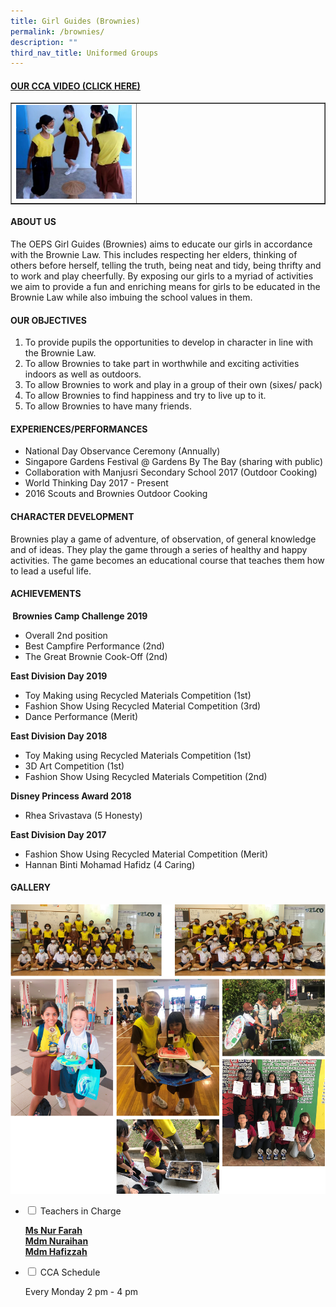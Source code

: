 ```yaml
---
title: Girl Guides (Brownies)
permalink: /brownies/
description: ""
third_nav_title: Uniformed Groups
---
```

<h4><strong><a title="Our CCA Video (Click here)" href="https://drive.google.com/file/d/1zxlOuJxkIsubhGn4vyUDnNuOv-POKWtY/view" target="_blank" rel="noopener">OUR CCA VIDEO (CLICK HERE)</a></strong></h4>
<table style="border-collapse: collapse; width: 100%;" border="1">
<tbody>
<tr>
<td style="width: 40%;"><a href="https://drive.google.com/file/d/1zxlOuJxkIsubhGn4vyUDnNuOv-POKWtY/view"><img src="/images/gg1.jpg"></a></td>
<td style="width: 60%;">&nbsp;</td>
</tr>
</tbody>
</table>
<h4><strong>ABOUT US</strong></h4>
<p>The OEPS Girl Guides (Brownies) aims to educate our girls in accordance with the Brownie Law. This includes respecting her elders, thinking of others before herself, telling the truth, being neat and tidy, being thrifty and to work and play cheerfully. By exposing our girls to a myriad of activities we aim to provide a fun and enriching means for girls to be educated in the Brownie Law while also imbuing the school values in them.</p>
<h4><strong>OUR OBJECTIVES</strong></h4>
<ol>
<li>To provide pupils the opportunities to develop in character in line with the Brownie Law.</li>
<li>To allow Brownies to take part in worthwhile and exciting activities indoors as well as outdoors.</li>
<li>To allow Brownies to work and play in a group of their own (sixes/ pack)</li>
<li>To allow Brownies to find happiness and try to live up to it.</li>
<li>To allow Brownies to have many friends.</li>
</ol>
<h4><strong>EXPERIENCES/PERFORMANCES</strong></h4>
<ul>
<li aria-level="1">National Day Observance Ceremony (Annually)</li>
<li aria-level="1">Singapore Gardens Festival @ Gardens By The Bay (sharing with public)</li>
<li aria-level="1">Collaboration with Manjusri Secondary School 2017 (Outdoor Cooking)</li>
<li aria-level="1">World Thinking Day 2017 - Present</li>
<li aria-level="1">2016 Scouts and Brownies Outdoor Cooking</li>
</ul>
<h4><strong>CHARACTER DEVELOPMENT</strong></h4>
<p>Brownies play a game of adventure, of observation, of general knowledge and of ideas. They play the game through a series of healthy and happy activities. The game becomes an educational course that teaches them how to lead a useful life.</p>
<h4><strong>ACHIEVEMENTS</strong></h4>
<p><strong>&nbsp;Brownies Camp Challenge 2019</strong>&nbsp;</p>
<ul>
<li aria-level="1">Overall 2nd position</li>
<li aria-level="1">Best Campfire Performance (2nd)</li>
<li aria-level="1">The Great Brownie Cook-Off (2nd)</li>
</ul>
<p><strong>East Division Day 2019</strong></p>
<ul>
<li aria-level="1">Toy Making using Recycled Materials Competition (1st)</li>
<li aria-level="1">Fashion Show Using Recycled Material Competition (3rd)</li>
<li aria-level="1">Dance Performance (Merit)</li>
</ul>
<p><strong>East Division Day 2018</strong></p>
<ul>
<li aria-level="1">Toy Making using Recycled Materials Competition (1st)</li>
<li aria-level="1">3D Art Competition (1st)</li>
<li aria-level="1">Fashion Show Using Recycled Materials Competition (2nd)</li>
</ul>
<p><strong>Disney Princess Award 2018&nbsp;</strong></p>
<ul>
<li aria-level="1">Rhea Srivastava (5 Honesty)</li>
</ul>
<p><strong>East Division Day 2017</strong></p>
<ul>
<li aria-level="1">Fashion Show Using Recycled Material Competition (Merit)</li>
<li aria-level="1">Hannan Binti Mohamad Hafidz (4 Caring)</li>
</ul>
<h4><strong>GALLERY</strong></h4>
<img src="/images/gg2.png"><br>
<img src="/images/gg3.png">
<ul class="jekyllcodex_accordion">
<li><input id="accordion1" type="checkbox"> <label for="accordion1">Teachers in Charge</label>
<div>
<p><span style="text-decoration: underline;"><strong>Ms Nur Farah<br></strong><strong>Mdm Nuraihan<br></strong><strong>Mdm Hafizzah</strong></span></p>
</div>
</li>
<li><input id="accordion2" type="checkbox"> <label for="accordion2">CCA Schedule</label>
<div>
<p>Every Monday 2 pm - 4 pm</p>
</div>
</li>
</ul>